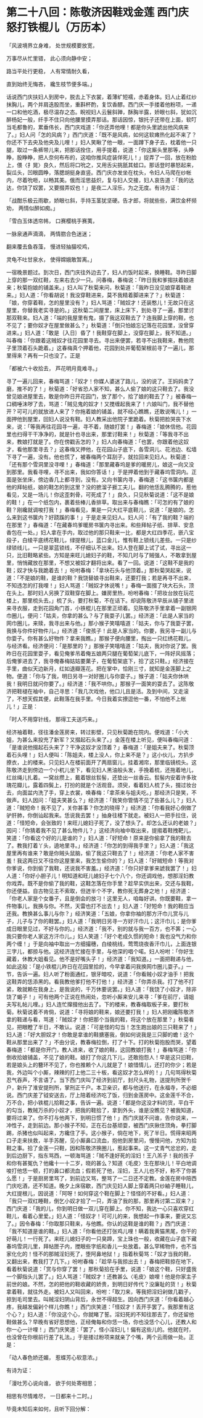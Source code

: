 第二十八回：陈敬济因鞋戏金莲 西门庆怒打铁棍儿（万历本）
=

「风波境界立身难， 处世规模要放宽，

万事尽从忙里错， 此心须向静中安；

路当平处行更稳， 人有常情耐久看，

直到始终无悔吝， 纔生枝节便多端。」

话说西门庆扶妇人到房中，脱去上下衣裳，着薄纩短襦，赤着身体。妇人止着红纱抹胸儿，两个并肩迭股而坐，重斟杯酌，复饮香醪。西门庆一手搂着他粉项，一递一口和他吃酒，极尽温存之态。睨视妇人云鬟斜亸，酥胸半露，娇眼乜斜，犹如沉醉杨妃一般，纤手不住只向他腰里摸弄那话。那话因惊，银托子还带在上面，软叮当毛都鲁的，累垂伟长，西门庆戏道：「你还弄他哩！都是你头里諕出他风病来了。」妇人问「怎的风病？」西门庆道：「既不是风病，如何这软瘫热化起不来了？你还不下去央及他央及儿哩！」妇人笑瞅了他一眼，一面蹲下身子去，枕着他一只腿，取过一条裤带儿来，把那话拴住，用手提着，说道：「你这厮头里那等，头睁睁，股睁睁，把人奈何布布的，这咱你推风症装佯死儿！」捉弄了一回，放在粉脸上，偎〈扌晃〉良久，然后将口吮之，又用舌尖挑舐其蛙口。那话登时暴怒起来，裂瓜头，凹眼圆睁，落腮胡挺身直竖。西门庆亦发坐在枕头，令妇人马爬在纱帐内，尽着吮咂，以畅其美。俄而淫思益炽，复与妇人交接，妇人哀告道：「我的达达，你饶了奴罢，又要掇弄奴也！」是夜二人淫乐，为之无度。有诗为证：

「战酣乐极云雨歇，娇眼乜斜，手持玉茎犹坚硬。告才郎，将就些些，满饮金杯频劝， 两情似醉如痴。」

「雪白玉体透帘帏， 口赛樱桃手赛荑，

一脉泉通声滴滴， 两情脗合色迷迷；

翻来覆去鱼吞藻， 慢进轻抽猫咬鸡，

灵龟不吐甘泉水， 使得嫦娥敢暂离。」

一宿晚景题过。到次日，西门庆往外边去了，妇人约饭时起来，换睡鞋。寻昨日脚上穿的那一双红鞋，左来右去少一只。问春梅，春梅说：「昨日我和爹搊扶着娘进来；秋菊抱娘的铺盖来。」妇人叫了秋菊来问，秋菊道：「我昨日没见娘穿着鞋进来。」妇人道：「你看胡说！我没穿鞋进来，莫不我精着脚进来了？」秋菊道：「娘，你穿着鞋，怎的屋里没有？」妇人骂道：「贼奴才！还装憨儿！无故只在这屋里，你替我老实寻是的。」这秋菊二间屋里，床上床下，到处寻了一遍，那里讨那双鞋来。妇人道：「端的我屋里有鬼，摄了我这双鞋去了？连我脚上穿的鞋，也不见了；要你奴才在屋里做甚么？」秋菊道：「倒只怕娘忘记落在花园里，没曾穿进来。」妇人道：「敢是｛入日｝昏了！我鞋穿在脚上，没穿在脚上，我不知道。」叫春梅：「你跟着这贼奴才往花园里寻去。寻出来便罢，若寻不出我鞋来，教他院子里顶着石头跪着。」这春梅真个押着他，花园到处并葡萄架根前寻了一遍儿，那里得来？再有一只也没了。正是

「都被六十收拾去， 芦花明月竟难寻。」

寻了一遍儿回来，春梅骂道：「奴才！你媒人婆迷了路儿，没的说了。王妈妈卖了磨，推不的了！」秋菊道：「好省恐人家不知，甚么人偷了娘的这只鞋去了。我没曾见娘进屋里去，敢是你昨日开花园门，放了那个，拾了娘的鞋去了？」被春梅一口稠唾沬哕了去，骂道：「贼见鬼的奴才！又搅缠起我来了！六娘叫门，我不替他开？可可儿的就放进人来了？你拖着娘的铺盖，就不经心瞧瞧，还敢说嘴儿！」一面押他到屋里，回妇人说没有鞋。妇人教采出他院子里跪着。秋菊把脸哭丧下水来，说：「等我再往花园寻一遍，寻不着，随娘打罢！」春梅道：「娘休信他。花园里也扫得干干净净的，就是针也寻出来，那里讨鞋来！」秋菊道：「等我寻不出来，教娘打就是了。你在傍戳舌怎的？」妇人向春梅道：「也罢，你跟着他这奴才，看他那里寻去？」这春梅又押他，在花园山子底下，各雪洞儿、花池边、松墙下寻了一遍，没有。他也慌了，被春梅两个耳刮子，就拉回来见妇人。秋菊道：「还有那个雪洞里没寻哩！」春梅道：「那里藏春坞是爹的暖房儿，娘这一向又没到那里。我看寻哩，寻不出来，我如你答话！」于是押着他到于藏春坞雪洞内。正面是张坐床，傍边香几上都寻到，没有。又向书箧内寻，春梅道：「这书箧内都是他的拜帖纸，娘的鞋怎的到这里？没的摭溜子捱工夫儿。翻的他恁乱腾腾的，惹他看见，又是一场儿！你这歪刺骨，可死成了！」良久，只见秋菊说道：「这不是娘的鞋！」在一个纸包内，裹着些棒儿香排草。取出来与春梅瞧：「可怎的有了娘的鞋？刚纔就调唆打我！」春梅看见，果是一只大红平底鞋儿，说道：「是娘的。怎么来到这书箧内？好跷蹊的事！」于是走来见妇人。妇人问：「有了我的鞋？端的在那里？」春梅道：「在藏春坞爹暖房书箧内寻出来。和些拜帖子纸、排草、安息香包在一处。」妇人拿在手内，取过他的那只鞋来一比，都是大红四季花，嵌八宝段子，白绫平底绣花鞋儿，绿提根儿，蓝口金儿，惟有鞋上锁线儿差些。一只是纱绿锁线儿，一只是翠蓝锁线，不仔细认不出来。妇人登在脚上试了试，寻出这一只，比旧鞋略紧些。方知是来旺儿媳妇子的鞋，不知几时与了贼强人，不敢拿到屋里，悄悄藏放在那里，不想又被奴才翻将出来。看了一回。说道：「这鞋不是我的鞋；奴才快与我跪着去！」吩咐春梅：「拿块石头与他顶着。」那秋菊哭起来，说道：「不是娘的鞋，是谁的鞋？我饶替娘寻出鞋来，还要打我；若是再寻不出来，不知违怎的打我哩！」妇人骂道：「贼奴才休说嘴！」春梅一面掇了块大石头，顶在头上。那时妇人另换了双鞋穿在脚上。嫌房里热，吩咐春梅：「把妆台放在玩花楼上，那里梳头去。」梳了头，要打秋菊，不在话下。却说陈敬济早辰从铺子里进来寻衣服，走到花园角门首，小铁棍儿在那里正顽着。见陈敬济手里拿着一副银网巾圈儿，便问：「姑夫，你拿的甚么？与了我耍子儿罢。」经济道：「此是人家当的网巾圈儿，来赎，我寻出来与他。」那小猴子笑嘻嘻道：「姑夫，你与了我耍子罢，我换与你件好物件儿。」经济道：「俊孩子！此是人家当的。你要，我另寻一副儿与你耍子。你有甚么好物件？拿来我瞧。」那猴子便向腰里，掏出一只红绣花鞋儿，与经济看。经济便问：「是那里的？」那猴子笑嘻嘻道：「姑夫，我对你说了罢。我昨日在花园里耍子，看见俺爹吊着俺五娘两只腿在葡萄架儿底下，一阵好风摇落；后俺爹进去了，我寻俺春梅姑姑要菓子，在葡萄架底下，拾了这只鞋。」经济接在手里，曲似天边新月，红如退瓣莲花。把在掌中，恰刚三寸，就知是金莲脚上之物。便道：「你与了我，明日另寻一对好圈儿与你耍子。」猴子道：「姑夫你休哄我！我明日就问你要了。」经济道：「我不哄你。」那猴子一面笑的耍去了。这陈敬济把鞋褪在袖中，自己寻思：「我几次戏他，他口儿且是活。及到中间，又走滚了，不想天假其便，此鞋落在我手里。今日我着实撩逗他一番，不怕他不上帐儿！」正是：

「时人不用穿针线， 那得工夫送巧来。」

经济袖着鞋，径往潘金莲房来，转过影壁，只见秋菊跪在院内。便戏道：「小大姐，为甚么来投充了新军？又掇起石头来了。」金莲在楼上听见，便叫春梅问道：「是谁说他掇起石头来了？干净这奴才没顶着？」春梅道：「是姐夫来了。秋菊顶着石头哩！」妇人便叫：「陈姐夫，楼上没人，你上来不是？」这小伙儿，方扒步撩衣，上的楼来。只见妇人在楼前面开了两扇窗儿，挂着湘帘，那里临镜梳头。这陈敬济走到傍边一个小杌儿坐下，看见妇人黑油般头发，手挽着梳，还拖着地儿，红丝绳儿扎着。一窝丝攒上，戴着银丝䯼髻，还垫出一丝香云。䯼髻内安着许多玫瑰花瓣儿，露着四鬓上，打扮的就是个活观音。须臾，看着妇人梳了头，掇过妆台去，向面盆内洗了手，穿上衣裳，唤春梅：「拿茶来与姐夫吃。」那经济只是笑，不做声。妇人因问：「姐夫笑甚么？」经济道：「我笑你管情不见了些甚么儿？」妇人道：「贼短命！我不见了，关你甚事？你怎的晓得？」经济道：「你看我好心倒做了驴肝肺，你倒讪起我来。恁说我去罢！」抽身往楼下就走。被妇人一把手拉住，说道：「怪短命，会张致的！来旺儿媳妇子死了，没了想头了。却怎么还认的老娘？」因问：「你猜着我不见了甚么物件儿？」这经济向袖中取出来，提搊着鞋拽靶儿，笑道：「你看这个好的儿是谁的？」妇人道：「好短命！原来是你偷拿了我的鞋去了。教我打着丫头，遶地里寻。」经济道：「你怎的到得我手里？」妇人道：「我这屋里再有谁来？敢是你贼头鼠脑，偷了我这只鞋去了！」经济道：「你老人家不害羞！我这两日又不往你这屋里来，我怎生偷你的？」妇人道：「好贼短命！等我对你爹说，你到偷了我鞋，还说我不害羞。」经济道：「你只好拿爹来諕我罢了！」妇人道：「你好小胆子儿！明知道和旺儿媳妇子七个八个，你还调戏他，想那淫妇教你戏弄。既不是你偷了我的鞋，这鞋怎落在你手里？趁早实供出来，交还与我鞋，你还便益。自古物见主不索取，但迸半个不字，教你死无葬身之地！」经济道：「你老人家是个女番子，且是倒会的放刁！这里无人，咱每好讲。你既要鞋，拿一件物事儿，我换与你。不然，天雷也打不出去！」妇人道：「好短命！我的鞋应当还我。教换甚么事儿与你？」经济笑道：「五娘，你拿你袖的那方汗巾儿赏与儿子，儿子与了你的鞋罢。」妇人道：「我明日另寻一方好汗巾儿；这汗巾儿；是你爹成日眼里见过，不好与你的。」经济道：「我不，别的就与我一百方，也不筭；一心我只要你老人家这方汗巾儿。」妇人笑道：「好个老成久惯的短命！我也没气力和你两个缠！」于是向袖中取出一方细撮穗，白绫桃线，莺莺烧夜香汗巾儿，上面连银三字儿，都掠与他。这经济连忙接在手里，与他深的唱个喏。妇人吩咐：「你好生藏着，休教大姐看见。他不是好嘴头子！」经济道：「我知道。」一面把鞋递与他，如此这般：「是小铁棍儿昨日在花园里拾的，今早拿着问我换网巾圈儿耍子。」一节，告诉一遍。妇人听了粉面通红，银牙暗咬，说道：「你看贼小奴才油手！把我这鞋弄的恁添黑的。看我教他爹打他不打他！」经济道：「你弄杀我。打了他不打紧，敢就赖在我身上，是我说的，千万休要说罢。」妇人道：「我饶了小奴才，除非饶了蝎子！」可有他两个正说在热闹处，忽听小厮来安儿来寻：「爹在前厅，请姐夫写礼帖儿哩。」妇人连忙撺掇他出去了。下的楼来，教春梅取板子来，要打秋菊。秋菊说着不肯倘，说道：「寻将娘的鞋来，娘还要打我！」妇人把刚纔陈敬济拿的鞋递与看，骂道：「贼奴才！你把那个当我的鞋，将这个放在那里？」秋菊看见，把眼瞪了半日，不敢认。说道：「可是怪的勾当！怎生跑出娘的三只鞋来了！」妇人道：「好大胆奴才！你敢是拿谁的鞋搪塞我，倒如何说我是三只脚的蟾！这个鞋从那里出来了？」不由分说，教春梅拉倒，打了十下。打的秋菊抱股而哭，望着春梅道：「都是你开门，教人进来，收了娘的鞋，这回教娘打我！」春梅骂道：「你倒收拾娘铺盖，不见了娘的鞋。娘打了你这几下儿，还敢抱怨人！早是这只旧鞋，若是娘头上的簪环不见了，你也推赖个人儿就是了！娘惜情儿，还打的你少；若是我，外边叫个小厮，辣辣的打上他二三十板，看这奴才怎么样的！」几句骂得秋菊忍气吞声，不言语了。当下西门庆叫了经济到前厅，封尺头礼物，送提刑所贺千户，新升了淮安提刑所，掌刑正千户。本卫亲识，都与他送行，在永福寺，不必细说。西门庆差了钺安送去，厅上陪着经济吃了饭，归到金莲房中。这金莲千不合，万不合，把小铁棍儿拾鞋之事，告诉一遍。说道：「都是你这没才料的货，平白干的勾当，教贼万杀的小奴才，把我的鞋拾了，拿到外头，谁是没瞧见？被我知道，要将过来了。你不打与他两下，到明日惯了他！」西门庆就不问谁，告你说来，一冲性子，走到前边。那小猴子不知，正在石台基顽耍，被西门庆揪住顶角，拳打脚踢，杀猪也似叫起来，方纔住了手。这小猴子，倘在地下，死了半日。慌得来昭两口子走来扶救，半手苏醒，见小厮鼻口流血，抱他到房里问，慢慢问他，方知为拾鞋之事。拾了金莲一只鞋，因和陈敬济换圈儿，惹起事来。这一丈青气忿忿的，走到后边厨下，指东骂西，一顿海骂道：「贼不逢好死的淫妇！王八羔子！我的孩子和你有甚冤仇？他纔十一十二岁，晓的甚么？知道〈毛皮〉生在那块儿！平白地调唆打他恁一顿，打的鼻口都流血；假若死了他，淫妇，王人儿也不好，称不了你甚么愿！」于是厨房里骂了，到前边又骂，整骂了一二日还不定教。金莲在房中陪西门庆吃酒，还不知道。晚夕上床宿歇，西门庆见妇人脚上穿着两只纱紬子睡鞋儿，大红提根儿，因说道：「阿呀！如何穿这个鞋在脚上？怪怪的不好看。」妇人道：「我只一双红睡鞋，倒乞小奴才拾了一只，弄油了我的那，那里再讨第二双来？」西门庆道：「我的儿，你到明日做一双儿穿在脚上。你不知，我达一心只喜欢穿红鞋儿，看着心里爱。」妇人道：「怪奴才！可可儿的来，我想起一作事来，要说又忘了。」因令春梅：「你取那只鞋来，与他瞧。你认的这鞋是谁的鞋？」西门庆道：「我不知道是谁的鞋。」妇人道：「你看他还打张鸡儿哩！瞒着我黄猫黑尾，你干的好萌儿！一行死了。来旺儿媳妇子的一只臭蹄，宝上珠也一般，收藏在山子底下藏春坞雪洞儿里，拜帖匣子内，搅眼些字纸和香儿一处放着。甚么罕稀物件，也不当家化化的！怪不的那贼淫妇死了，堕阿鼻地狱！」指着秋菊骂：「奴才当我的鞋，又翻出来，教我打了几下。」吩咐春梅：「趁早与我掠出去！」春梅把鞋掠在地下，看着秋菊说道：「赏与你穿了罢！」那秋菊拾在手里，说道：「娘这个鞋，只好盛我一个脚指头儿罢了。」妇人骂道：「贼奴才！还教甚么〈毛皮〉娘哩！他是你家主子前世的娘。不然，怎的把他的鞋收藏的娇贵，到明日好传代？没廉耻的货！」秋菊拿着鞋，就往外走。被妇人又叫回来，吩咐：「取刀来，等我把淫妇剁做几戳子，掠到毛司里去。叫贼淫妇阴山背后，永世不得超生。因向西门庆道：「你看着越心疼，我越发偏剁个样儿你瞧！」西门庆笑道：「怪奴才！丢开手罢了。我那里有这个心？」妇人道：「你没这个心，你就睹了誓。淫妇死的不知往那去了，你还留他鞋做甚么？早晚有省好思想他，正经俺每和你恁一场，你也没恁个心儿，还教人和你一心一计哩！」西门庆笑道：「罢了，怪小淫妇儿！偏有这些儿的。他就在时，也没曾在你根前行差了礼法。」于是搂过粉项来就亲了个嘴，两个云雨做一处。正是：

「动人春色娇还媚， 惹蝶芳心软意浓。」

有诗为证：

「漫吐芳心说向谁， 欲于何处寄相思；

相思有尽情难尽， 一日都来十二时。」

毕竟未知后来如何，且听下回分解：
